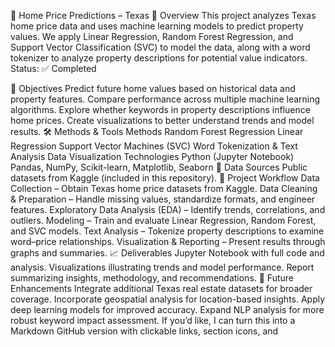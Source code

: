 🏡 Home Price Predictions – Texas
📝 Overview
This project analyzes Texas home price data and uses machine learning models to predict property values.
We apply Linear Regression, Random Forest Regression, and Support Vector Classification (SVC) to model the data, along with a word tokenizer to analyze property descriptions for potential value indicators.
Status: ✅ Completed

🎯 Objectives
Predict future home values based on historical data and property features.
Compare performance across multiple machine learning algorithms.
Explore whether keywords in property descriptions influence home prices.
Create visualizations to better understand trends and model results.
🛠️ Methods & Tools
Methods
Random Forest Regression
Linear Regression
Support Vector Machines (SVC)
Word Tokenization & Text Analysis
Data Visualization
Technologies
Python (Jupyter Notebook)
Pandas, NumPy, Scikit-learn, Matplotlib, Seaborn
📂 Data Sources
Public datasets from Kaggle (included in this repository).
🚀 Project Workflow
Data Collection – Obtain Texas home price datasets from Kaggle.
Data Cleaning & Preparation – Handle missing values, standardize formats, and engineer features.
Exploratory Data Analysis (EDA) – Identify trends, correlations, and outliers.
Modeling – Train and evaluate Linear Regression, Random Forest, and SVC models.
Text Analysis – Tokenize property descriptions to examine word–price relationships.
Visualization & Reporting – Present results through graphs and summaries.
📈 Deliverables
Jupyter Notebook with full code and analysis.
Visualizations illustrating trends and model performance.
Report summarizing insights, methodology, and recommendations.
🔮 Future Enhancements
Integrate additional Texas real estate datasets for broader coverage.
Incorporate geospatial analysis for location-based insights.
Apply deep learning models for improved accuracy.
Expand NLP analysis for more robust keyword impact assessment.
If you’d like, I can turn this into a Markdown GitHub version with clickable links, section icons, and
